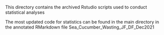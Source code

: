 This directory contains the archived Rstudio scripts used to conduct statistical analyses

The most updated code for statistics can be found in the main directory in the annotated RMarkdown file Sea_Cucumber_Wasting_JF_DF_Dec2021
